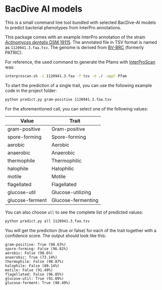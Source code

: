 # BacDive AI models

This is a small command line tool bundled with selected BacDive-AI models to predict bacterial phenotypes from InterPro annotations.


This package comes with an example InterPro annotation of the strain [*Actinomyces dentalis* DSM 19115](https://bacdive.dsmz.de/strain/189). The annotated file in TSV format is named as `1120941.3.faa.tsv`. The genome is derived from [BV-BRC](https://www.bv-brc.org/view/Genome/1120941.3) (formerly PATRIC).

For reference, the used command to generate the Pfams with [InterProScan](https://interproscan-docs.readthedocs.io/en/latest/) was:
```bash
interproscan.sh -i 1120941.3.faa -f tsv -d ./ -appl Pfam
```

To start the prediction of a single trait, you can use the following example code in the project folder:

```bash
python predict.py gram-positive 1120941.3.faa.tsv
```

For the aforementioned call, you can select one of the following values:

| Value           | Trait              |
| --------------- | ------------------ |
| gram-positive   | Gram-positive      |
| spore-forming   | Spore-forming      |
| aerobic         | Aerobic            |
| anaerobic       | Anaerobic          |
| thermophile     | Thermophilic       |
| halophile       | Halophilic         |
| motile          | Motile             |
| flagellated     | Flagellated        |
| glucose-util    | Glucose-utilizing  |
| glucose-ferment | Glucose-fermenting |


You can also choose `all` to see the complete list of predicted values:

```bash
python predict.py all 1120941.3.faa.tsv
```

You will get the prediction (true or false) for each of the trait together with a confidence score. The output should look like this:

```
gram-positive: True (98.63%)
spore-forming: False (96.82%)
aerobic: False (98.6%)
anaerobic: True (73.14%)
thermophile: False (98.87%)
halophile: False (80.14%)
motile: False (91.49%)
flagellated: False (96.85%)
glucose-util: True (91.09%)
glucose-ferment: True (90.49%)
```

